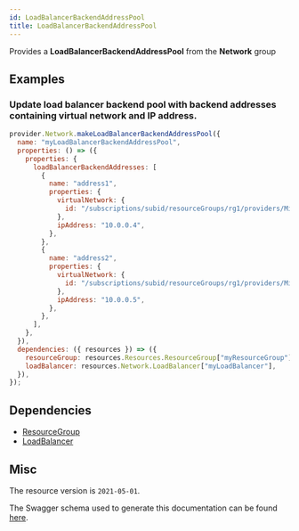 ```yaml
---
id: LoadBalancerBackendAddressPool
title: LoadBalancerBackendAddressPool
---
```

Provides a **LoadBalancerBackendAddressPool** from the **Network** group
## Examples
### Update load balancer backend pool with backend addresses containing virtual network and  IP address.
```js
provider.Network.makeLoadBalancerBackendAddressPool({
  name: "myLoadBalancerBackendAddressPool",
  properties: () => ({
    properties: {
      loadBalancerBackendAddresses: [
        {
          name: "address1",
          properties: {
            virtualNetwork: {
              id: "/subscriptions/subid/resourceGroups/rg1/providers/Microsoft.Network/virtualNetworks/vnetlb",
            },
            ipAddress: "10.0.0.4",
          },
        },
        {
          name: "address2",
          properties: {
            virtualNetwork: {
              id: "/subscriptions/subid/resourceGroups/rg1/providers/Microsoft.Network/virtualNetworks/vnetlb",
            },
            ipAddress: "10.0.0.5",
          },
        },
      ],
    },
  }),
  dependencies: ({ resources }) => ({
    resourceGroup: resources.Resources.ResourceGroup["myResourceGroup"],
    loadBalancer: resources.Network.LoadBalancer["myLoadBalancer"],
  }),
});

```
## Dependencies
- [ResourceGroup](../Resources/ResourceGroup.md)
- [LoadBalancer](../Network/LoadBalancer.md)
## Misc
The resource version is `2021-05-01`.

The Swagger schema used to generate this documentation can be found [here](https://github.com/Azure/azure-rest-api-specs/tree/main/specification/network/resource-manager/Microsoft.Network/stable/2021-05-01/loadBalancer.json).
